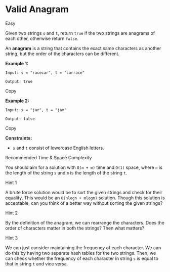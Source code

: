 Valid Anagram
=============

Easy

Given two strings `s` and `t`, return `true` if the two strings are anagrams of each other, otherwise return `false`.

An **anagram** is a string that contains the exact same characters as another string, but the order of the characters can be different.

**Example 1:**

    Input: s = "racecar", t = "carrace"
    
    Output: true
    

Copy

**Example 2:**

    Input: s = "jar", t = "jam"
    
    Output: false
    

Copy

**Constraints:**

* `s` and `t` consist of lowercase English letters.

Recommended Time & Space Complexity

You should aim for a solution with `O(n + m)` time and `O(1)` space, where `n` is the length of the string `s` and `m` is the length of the string `t`.

Hint 1

A brute force solution would be to sort the given strings and check for their equality. This would be an `O(nlogn + mlogm)` solution. Though this solution is acceptable, can you think of a better way without sorting the given strings?

Hint 2

By the definition of the anagram, we can rearrange the characters. Does the order of characters matter in both the strings? Then what matters?

Hint 3

We can just consider maintaining the frequency of each character. We can do this by having two separate hash tables for the two strings. Then, we can check whether the frequency of each character in string `s` is equal to that in string `t` and vice versa.

